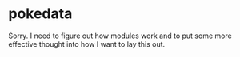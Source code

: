# pokedata
Sorry. I need to figure out how modules work and to put some more effective thought into how I want to lay this out. 
